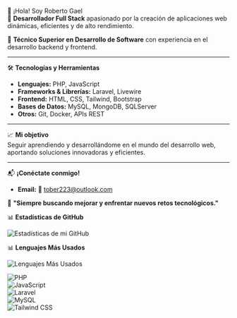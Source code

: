 👋 ¡Hola! Soy Roberto Gael  
🎯 **Desarrollador Full Stack** apasionado por la creación de aplicaciones web dinámicas, eficientes y de alto rendimiento.  

📜 **Técnico Superior en Desarrollo de Software** con experiencia en el desarrollo backend y frontend.  

---

🛠️ **Tecnologías y Herramientas**  
- **Lenguajes:** PHP, JavaScript  
- **Frameworks & Librerías:** Laravel, Livewire
- **Frontend:** HTML, CSS, Tailwind, Bootstrap  
- **Bases de Datos:** MySQL, MongoDB, SQLServer  
- **Otros:** Git, Docker, APIs REST  

---

📈 **Mi objetivo**  
Seguir aprendiendo y desarrollándome en el mundo del desarrollo web, aportando soluciones innovadoras y eficientes.  

---

📬 **¡Conéctate conmigo!**  
- **Email:** 📧 tober223@outlook.com 

🌟 **"Siempre buscando mejorar y enfrentar nuevos retos tecnológicos."**  

📊 **Estadísticas de GitHub**  

![Estadísticas de mi GitHub](https://github-readme-stats.vercel.app/api?username=GaelQuintero&show_icons=true&theme=radical)  

📊 **Lenguajes Más Usados**  

![Lenguajes Más Usados](https://github-readme-stats.vercel.app/api/top-langs/?username=GaelQuintero&layout=compact&theme=radical)  



![PHP](https://img.shields.io/badge/PHP-777BB4?style=for-the-badge&logo=php&logoColor=white)  
![JavaScript](https://img.shields.io/badge/JavaScript-F7DF1E?style=for-the-badge&logo=javascript&logoColor=black)  
![Laravel](https://img.shields.io/badge/Laravel-FF2D20?style=for-the-badge&logo=laravel&logoColor=white)  
![MySQL](https://img.shields.io/badge/MySQL-4479A1?style=for-the-badge&logo=mysql&logoColor=white)  
![Tailwind CSS](https://img.shields.io/badge/Tailwind%20CSS-06B6D4?style=for-the-badge&logo=tailwind-css&logoColor=white)  
